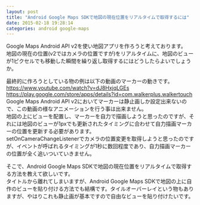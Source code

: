 ```yaml
---
layout: post
title: "Android Google Maps SDKで地図の現在位置をリアルタイムで取得するには"
date: 2015-02-18 19:28:14
categories: android google-maps
---
```

<p>Google Maps Android API v2を使い地図アプリを作ろうと考えております。<br>
地図の現在の位置(v2ではカメラの位置ですが)をリアルタイムに、地図のビューが1ピクセルでも移動した瞬間を繰り返し取得するにはどうしたらよいでしょうか。</p>

<p>最終的に作ろうとしている物の例は以下の動画のマーカーの動きです。<br>
<a href="https://www.youtube.com/watch?v=dJ8HxjqLGEs" rel="nofollow">https://www.youtube.com/watch?v=dJ8HxjqLGEs</a><br>
<a href="https://play.google.com/store/apps/details?id=com.walkerplus.walkertouch" rel="nofollow">https://play.google.com/store/apps/details?id=com.walkerplus.walkertouch</a><br>
Google Maps Android API v2においてマーカーは静止画しか設定出来ないので、この動画の様なアニメーションを行う事は出来ません。<br>
地図の上にビューを配置し、マーカーを自力で描画しようと思ったのですが、それには地図のビューが1pxでも更新されたタイミングに合わせて自力描画マーカーの位置を更新する必要があります。<br>
setOnCameraChangeListenerでカメラの位置変更を取得しようと思ったのですが、イベントが呼ばれるタイミングが1秒に数回程度であり、自力描画マーカーの位置が全く追いついていきません。</p>

<p>そこで、Android Google Maps SDKで地図の現在位置をリアルタイムで取得する方法を教えて欲しいです。<br>
タイトルから離れてしまいますが、Android Google Maps SDKで地図の上に自作のビューを貼り付ける方法でも結構です。タイルオーバーレイという物もありますが、やはりこれも静止画が基本ですので自由なビューを貼り付けたいです。</p>
